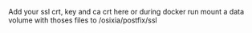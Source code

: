 Add your ssl crt, key and ca crt here or during docker run mount a data volume with thoses files to /osixia/postfix/ssl